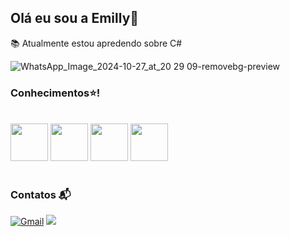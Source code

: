 ## Olá eu sou a Emilly👋 
📚 Atualmente estou apredendo sobre C#

![WhatsApp_Image_2024-10-27_at_20 29 09-removebg-preview](https://github.com/user-attachments/assets/12c9588c-37fe-4368-9e97-e22a91e926b8)


  ### Conhecimentos⭐!
<div style="display: inline_block"><br/>
  
  <img  height="60" windth="60" src="https://cdn.jsdelivr.net/gh/devicons/devicon/icons/html5/html5-original.svg" />
   <img height="60" windth="60" src="https://cdn.jsdelivr.net/gh/devicons/devicon@latest/icons/css3/css3-original.svg" />
  <img  height="60" windth="60" src="https://cdn3d.iconscout.com/3d/free/thumb/free-c-language-3d-icon-download-in-png-blend-fbx-gltf-file-formats--logo-mobile-developer-programming-pack-logos-icons-5453029.png?f=webp" /> 
  <img height= "60" windth="60" src="https://cdn.jsdelivr.net/gh/devicons/devicon@latest/icons/csharp/csharp-original.svg" />
  <br> <br> 

### Contatos 📬
[![Gmail](https://img.shields.io/badge/Gmail-D14836?style=for-the-badge&logo=gmail&logoColor=white)](mailto:eoliveiraa2007@gmail.com)
<a href= www.linkedin.com/in/eoliveiraa target="_blank"><img loading="lazy" src="https://img.shields.io/badge/-LinkedIn-%230077B5?style=for-the-badge&logo=linkedin&logoColor=white" target="_blank"></a> <br> <br>




</div>
